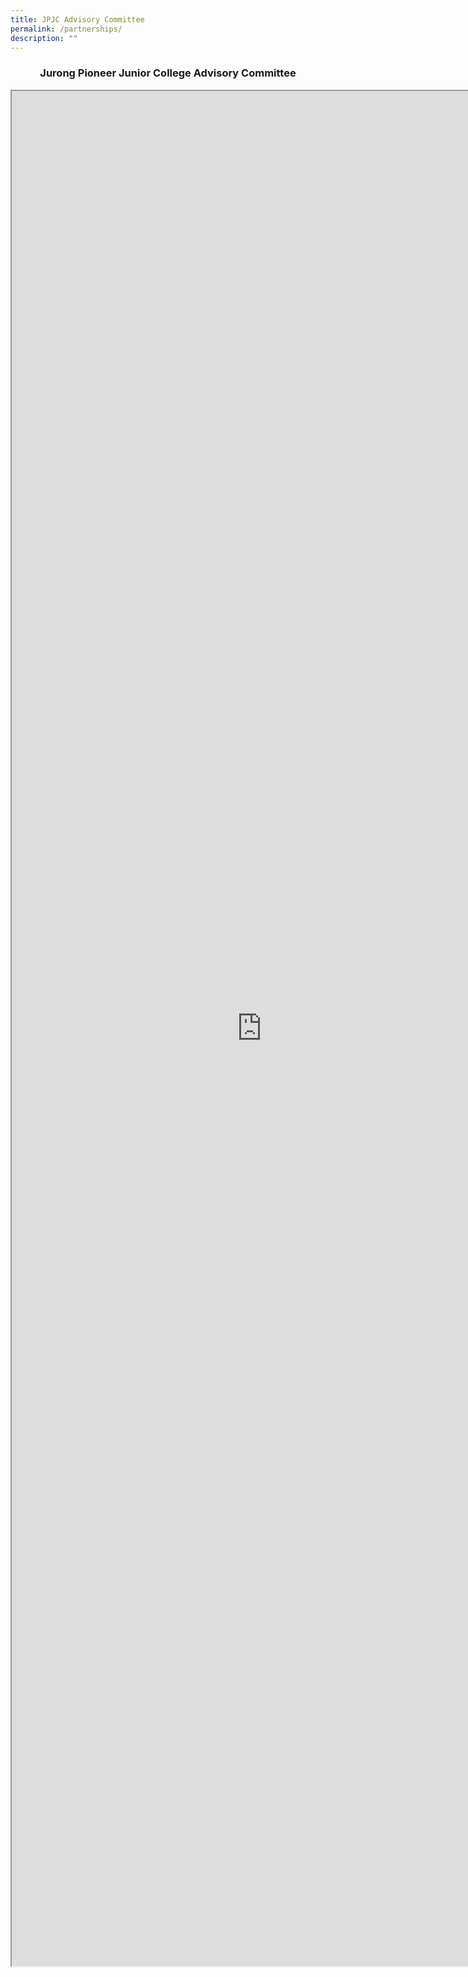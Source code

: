 ```yaml
---
title: JPJC Advisory Committee
permalink: /partnerships/
description: ""
---
```

<h3><center>Jurong Pioneer Junior College Advisory Committee</center></h3>

<iframe src="https://docs.google.com/document/d/e/2PACX-1vSEhI1CHZWCBBpMZJ7qjFHxbZ1ajUhMGonm5_0kRjBEwfw68Z0YIYxnKNVbhq2_d8XsJKPeefwqBTjT/pub?embedded=true" width=800px height=3000px scrolling="no"></iframe>

</div>
